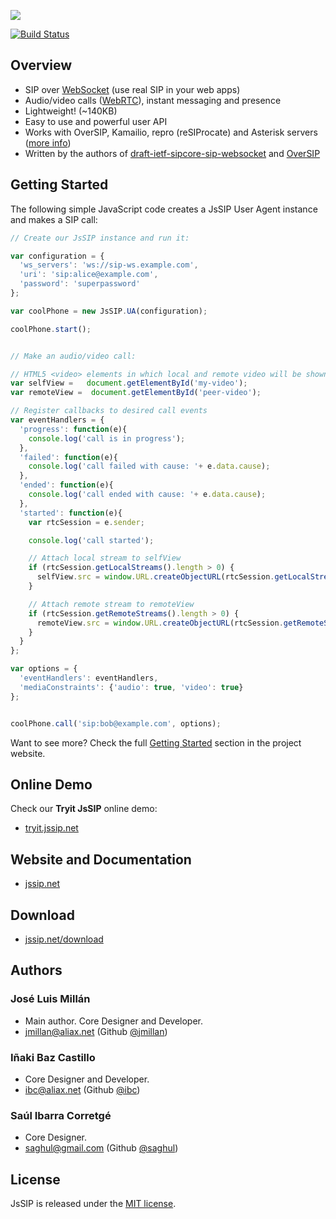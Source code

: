 <a href="http://jssip.net"><img src="http://jssip.net/images/jssip-banner.png"/></a>

[![Build Status](https://travis-ci.org/versatica/JsSIP.png?branch=master)](https://travis-ci.org/versatica/JsSIP)

## Overview

* SIP over [WebSocket](http://jssip.net/documentation/misc/sip_websocket/) (use real SIP in your web apps)
* Audio/video calls ([WebRTC](http://jssip.net/documentation/misc/webrtc)), instant messaging and presence
* Lightweight! (~140KB)
* Easy to use and powerful user API
* Works with OverSIP, Kamailio, repro (reSIProcate) and Asterisk servers ([more info](http://jssip.net/documentation/misc/interoperability))
* Written by the authors of [draft-ietf-sipcore-sip-websocket](http://tools.ietf.org/html/draft-ietf-sipcore-sip-websocket) and [OverSIP](http://www.oversip.net)


## Getting Started

The following simple JavaScript code creates a JsSIP User Agent instance and makes a SIP call:

```javascript
// Create our JsSIP instance and run it:

var configuration = {
  'ws_servers': 'ws://sip-ws.example.com',
  'uri': 'sip:alice@example.com',
  'password': 'superpassword'
};

var coolPhone = new JsSIP.UA(configuration);

coolPhone.start();


// Make an audio/video call:

// HTML5 <video> elements in which local and remote video will be shown
var selfView =   document.getElementById('my-video');
var remoteView =  document.getElementById('peer-video');

// Register callbacks to desired call events
var eventHandlers = {
  'progress': function(e){
    console.log('call is in progress');
  },
  'failed': function(e){
    console.log('call failed with cause: '+ e.data.cause);
  },
  'ended': function(e){
    console.log('call ended with cause: '+ e.data.cause);
  },
  'started': function(e){
    var rtcSession = e.sender;

    console.log('call started');

    // Attach local stream to selfView
    if (rtcSession.getLocalStreams().length > 0) {
      selfView.src = window.URL.createObjectURL(rtcSession.getLocalStreams()[0]);
    }

    // Attach remote stream to remoteView
    if (rtcSession.getRemoteStreams().length > 0) {
      remoteView.src = window.URL.createObjectURL(rtcSession.getRemoteStreams()[0]);
    }
  }
};

var options = {
  'eventHandlers': eventHandlers,
  'mediaConstraints': {'audio': true, 'video': true}
};


coolPhone.call('sip:bob@example.com', options);
```

Want to see more? Check the full [Getting Started](http://jssip.net/documentation/0.3.x/getting_started/) section in the project website.


## Online Demo

Check our **Tryit JsSIP** online demo:

* [tryit.jssip.net](http://tryit.jssip.net)


## Website and Documentation

* [jssip.net](http://jssip.net/)


## Download

* [jssip.net/download](http://jssip.net/download/)


## Authors

### José Luis Millán

* Main author. Core Designer and Developer.
* <jmillan@aliax.net> (Github [@jmillan](https://github.com/jmillan))

### Iñaki Baz Castillo

* Core Designer and Developer.
* <ibc@aliax.net> (Github [@ibc](https://github.com/ibc))

### Saúl Ibarra Corretgé

* Core Designer.
* <saghul@gmail.com> (Github [@saghul](https://github.com/saghul))


## License

JsSIP is released under the [MIT license](http://jssip.net/license).
